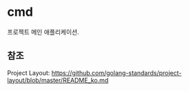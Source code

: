 # cmd

프로젝트 메인 애플리케이션.


## 참조
Project Layout: https://github.com/golang-standards/project-layout/blob/master/README_ko.md